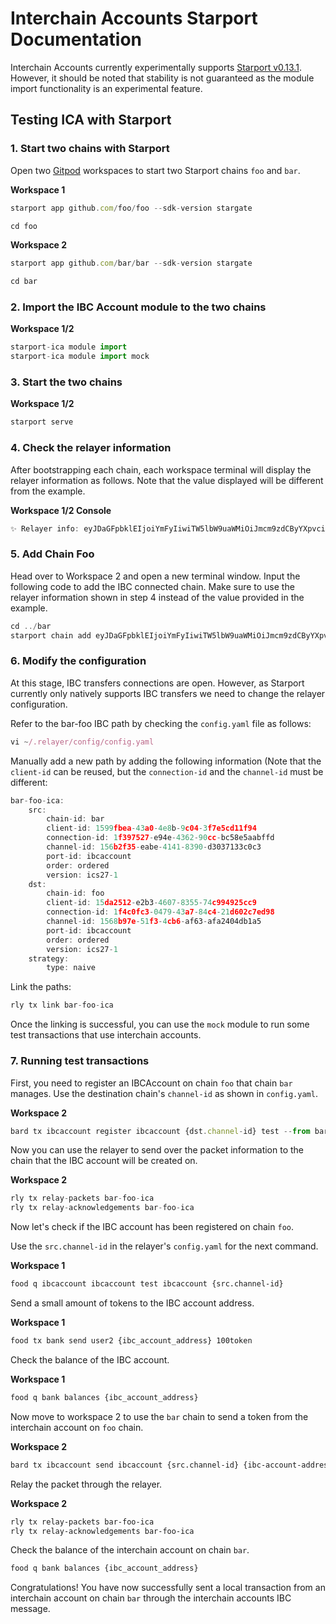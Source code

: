 # Interchain Accounts Starport Documentation

Interchain Accounts currently experimentally supports [Starport v0.13.1](https://github.com/tendermint/starport/releases/tag/v0.13.1). However, it should be noted that stability is not guaranteed as the module import functionality is an experimental feature.

## Testing ICA with Starport

### 1. Start two chains with Starport

Open two [Gitpod](https://www.notion.so/Test-with-starport-d733ae61daeb44e8ad814af41befc1ad) workspaces to start two Starport chains `foo` and `bar`.

**Workspace 1**

```jsx
starport app github.com/foo/foo --sdk-version stargate

cd foo
```

**Workspace 2**

```jsx
starport app github.com/bar/bar --sdk-version stargate

cd bar
```

### 2. Import the IBC Account module to the two chains

**Workspace 1/2**

```jsx
starport-ica module import 
starport-ica module import mock
```

### 3. Start the two chains

**Workspace 1/2**

```jsx
starport serve
```

### 4. Check the relayer information

After bootstrapping each chain, each workspace terminal will display the relayer information as follows. Note that the value displayed will be different from the example.

**Workspace 1/2 Console**

```jsx
✨ Relayer info: eyJDaGFpbklEIjoiYmFyIiwiTW5lbW9uaWMiOiJmcm9zdCByYXpvciBoYWxmIGxhdW5kcnkgcHJvZml0IHdpc2UgdG9uZSBibHVzaCBzdXJnZSBrZWVwIHRvZ2V0aGVyIHNsaWNlIHlvdXRoIHRydXRoIGVubGlzdCBjdXBib2FyZCBhYnNvcmIgc2VlZCBzZXJpZXMgZG91YmxlIHZpbGxhZ2UgdG9uZ3VlIGZsYXNoIGdvcmlsbGEiLCJSUENBZGRyZXNzIjoiaHR0cHM6Ly8yNjY1Ny1jNzllNDk2ZC1kZDk4LTQ4MWQtOTlmZi1jZGQ4OTA2NWQ4MWIud3MtZXUwMS5naXRwb2QuaW86NDQzIn0
```

### 5. Add Chain Foo

Head over to Workspace 2 and open a new terminal window. Input the following code to add the IBC connected chain. Make sure to use the relayer information shown in step 4 instead of the value provided in the example.

```jsx
cd ../bar
starport chain add eyJDaGFpbklEIjoiYmFyIiwiTW5lbW9uaWMiOiJmcm9zdCByYXpvciBoYWxmIGxhdW5kcnkgcHJvZml0IHdpc2UgdG9uZSBibHVzaCBzdXJnZSBrZWVwIHRvZ2V0aGVyIHNsaWNlIHlvdXRoIHRydXRoIGVubGlzdCBjdXBib2FyZCBhYnNvcmIgc2VlZCBzZXJpZXMgZG91YmxlIHZpbGxhZ2UgdG9uZ3VlIGZsYXNoIGdvcmlsbGEiLCJSUENBZGRyZXNzIjoiaHR0cHM6Ly8yNjY1Ny1jNzllNDk2ZC1kZDk4LTQ4MWQtOTlmZi1jZGQ4OTA2NWQ4MWIud3MtZXUwMS5naXRwb2QuaW86NDQzIn0
```

### 6. Modify the configuration

At this stage, IBC transfers connections are open. However, as Starport currently only natively supports IBC transfers we need to change the relayer configuration.

Refer to the bar-foo IBC path by checking the `config.yaml` file as follows:

```jsx
vi ~/.relayer/config/config.yaml
```

Manually add a new path by adding the following information (Note that the `client-id` can be reused, but the `connection-id` and the `channel-id` must be different:

```jsx
bar-foo-ica:
    src:
        chain-id: bar
        client-id: 1599fbea-43a0-4e8b-9c04-3f7e5cd11f94
        connection-id: 1f397527-e94e-4362-90cc-bc58e5aabffd
        channel-id: 156b2f35-eabe-4141-8390-d3037133c0c3
        port-id: ibcaccount
        order: ordered
        version: ics27-1
    dst:
        chain-id: foo
        client-id: 15da2512-e2b3-4607-8355-74c994925cc9
        connection-id: 1f4c0fc3-0479-43a7-84c4-21d602c7ed98
        channel-id: 1568b97e-51f3-4cb6-af63-afa2404db1a5
        port-id: ibcaccount
        order: ordered
        version: ics27-1
    strategy:
        type: naive
```

Link the paths:

```jsx
rly tx link bar-foo-ica
```

Once the linking is successful, you can use the `mock` module to run some test transactions that use interchain accounts.

### 7. Running test transactions

First, you need to register an IBCAccount on chain `foo` that chain `bar` manages. Use the destination chain's `channel-id` as shown in `config.yaml`.

**Workspace 2**

```jsx
bard tx ibcaccount register ibcaccount {dst.channel-id} test --from bar --absolute-timeouts --packet-timeout-height "0-1000000" --packet-timeout-timestamp 0
```

Now you can use the relayer to send over the packet information to the chain that the IBC account will be created on.

**Workspace 2**

```jsx
rly tx relay-packets bar-foo-ica
rly tx relay-acknowledgements bar-foo-ica
```

Now let's check if the IBC account has been registered on chain `foo`.

Use the `src.channel-id` in the relayer's `config.yaml` for the next command.

**Workspace 1**

```bash
food q ibcaccount ibcaccount test ibcaccount {src.channel-id}
```

Send a small amount of tokens to the IBC account address.

**Workspace 1**

```bash
food tx bank send user2 {ibc_account_address} 100token
```

Check the balance of the IBC account.

**Workspace 1**

```bash
food q bank balances {ibc_account_address}
```

Now move to workspace 2 to use the `bar` chain to send a token from the interchain account on `foo` chain.

**Workspace 2**

```bash
bard tx ibcaccount send ibcaccount {src.channel-id} {ibc-account-address} {receiving-account-address} 50token --from bar --absolute-timeouts --packet-timeout-height "0-1000000" --packet-timeout-timestamp 0
```

Relay the packet through the relayer.

**Workspace 2**

```bash
rly tx relay-packets bar-foo-ica
rly tx relay-acknowledgements bar-foo-ica
```

Check the balance of the interchain account on chain `bar`.

```bash
food q bank balances {ibc_account_address}
```

Congratulations! You have now successfully sent a local transaction from an interchain account on chain `bar` through the interchain accounts IBC message.
